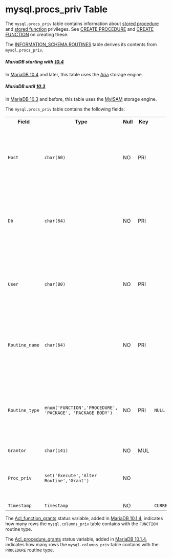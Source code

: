 # mysql.procs_priv Table

The `mysql.procs_priv` table contains information about [stored procedure](/programming-customizing-mariadb/stored-routines/stored-procedures/) and [stored function](/programming-customizing-mariadb/stored-routines/stored-functions/) privileges. See [CREATE PROCEDURE](/programming-customizing-mariadb/stored-routines/stored-procedures/create-procedure/) and [CREATE FUNCTION](/sql-statements-structure/sql-statements/data-definition/create/create-function/) on creating these.

The [INFORMATION_SCHEMA.ROUTINES](/sql-statements-structure/sql-statements/administrative-sql-statements/system-tables/information-schema/information-schema-tables/information-schema-routines-table/) table derives its contents from `mysql.procs_priv`.

##### MariaDB starting with [10.4](/kb/en/what-is-mariadb-104/)

In [MariaDB 10.4](/kb/en/what-is-mariadb-104/) and later, this table uses the [Aria](/columns-storage-engines-and-plugins/storage-engines/aria/) storage engine.

##### MariaDB until [10.3](/kb/en/what-is-mariadb-103/)

In [MariaDB 10.3](/kb/en/what-is-mariadb-103/) and before, this table uses the [MyISAM](/columns-storage-engines-and-plugins/storage-engines/myisam-storage-engine/) storage engine.

The `mysql.procs_priv` table contains the following fields:

<table><tbody><tr><th>Field</th><th>Type</th><th>Null</th><th>Key</th><th>Default</th><th>Description</th></tr>
<tr><td><code>Host</code></td><td><code>char(60)</code></td><td>NO</td><td>PRI</td><td></td><td>Host (together with <code>Db</code>, <code>User</code>, <code>Routine_name</code> and <code>Routine_type</code> makes up the unique identifier for this record).</td></tr>
<tr><td><code>Db</code></td><td><code>char(64)</code></td><td>NO</td><td>PRI</td><td></td><td>Database (together with <code>Host</code>, <code>User</code>, <code>Routine_name</code> and <code>Routine_type</code> makes up the unique identifier for this record).</td></tr>
<tr><td><code>User</code></td><td><code>char(80)</code></td><td>NO</td><td>PRI</td><td></td><td>User (together with <code>Host</code>, <code>Db</code>, <code>Routine_name</code> and <code>Routine_type</code> makes up the unique identifier for this record).</td></tr>
<tr><td><code>Routine_name</code></td><td><code>char(64)</code></td><td>NO</td><td>PRI</td><td></td><td>Routine_name (together with <code>Host</code>, <code>Db</code> <code>User</code> and <code>Routine_type</code> makes up the unique identifier for this record).</td></tr>
<tr><td><code>Routine_type</code></td><td><code>enum('FUNCTION','PROCEDURE', 'PACKAGE', 'PACKAGE BODY')</code></td><td>NO</td><td>PRI</td><td><code>NULL</code></td><td>Whether the routine is a <a href="/kb/en/stored-procedures/">stored procedure</a>, <a href="/kb/en/stored-functions/">stored function</a>, or, from <a href="/kb/en/mariadb-1035-release-notes/">MariaDB 10.3.5</a>, a <a href="/kb/en/create-package/">package</a> or <a href="/kb/en/create-package-body/">package body</a>.</td></tr>
<tr><td><code>Grantor</code></td><td><code>char(141)</code></td><td>NO</td><td>MUL</td><td></td><td></td></tr>
<tr><td><code>Proc_priv</code></td><td><code>set('Execute','Alter Routine','Grant')</code></td><td>NO</td><td></td><td></td><td>The routine privilege. See <a href="/kb/en/grant/#function-privileges">Function Privileges</a> and <a href="/kb/en/grant/#procedure-privileges">Procedure Privileges</a> for details.</td></tr>
<tr><td><code>Timestamp</code></td><td><code>timestamp</code></td><td>NO</td><td></td><td><code>CURRENT_TIMESTAMP</code></td><td></td></tr>
</tbody></table>

The [Acl_function_grants](/kb/en/server-status-variables/#acl_function_grants) status variable, added in [MariaDB 10.1.4](/kb/en/mariadb-1014-release-notes/), indicates how many rows the `mysql.columns_priv` table contains with the `FUNCTION` routine type.

The [Acl_procedure_grants](/kb/en/server-status-variables/#acl_procedure_grants) status variable, added in [MariaDB 10.1.4](/kb/en/mariadb-1014-release-notes/), indicates how many rows the `mysql.columns_priv` table contains with the `PROCEDURE` routine type.
